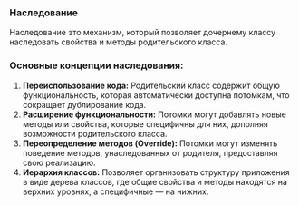 ### Наследование


Наследование это механизм, который позволяет дочернему классу наследовать свойства и методы родительского класса.


### Основные концепции наследования:

1. **Переиспользование кода:**
   Родительский класс содержит общую функциональность, которая автоматически доступна потомкам, что сокращает дублирование кода.
2. **Расширение функциональности:**
   Потомки могут добавлять новые методы или свойства, которые специфичны для них, дополняя возможности родительского класса.
3. **Переопределение методов (Override):**
   Потомки могут изменять поведение методов, унаследованных от родителя, предоставляя свою реализацию.
4. **Иерархия классов:**
   Позволяет организовать структуру приложения в виде дерева классов, где общие свойства и методы находятся на верхних уровнях, а специфичные — на нижних.
